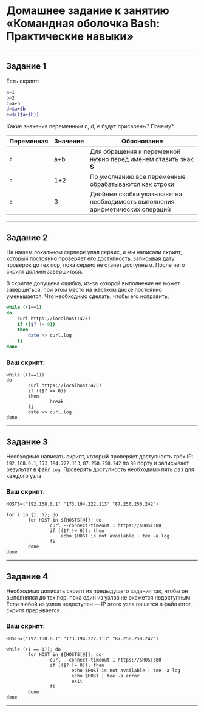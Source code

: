 # Домашнее задание к занятию «Командная оболочка Bash: Практические навыки»

------

## Задание 1

Есть скрипт:

```bash
a=1
b=2
c=a+b
d=$a+$b
e=$(($a+$b))
```

Какие значения переменным c, d, e будут присвоены? Почему?

| Переменная  | Значение | Обоснование |
| ------------- | ------------- | ------------- |
| `c`  | a+b  | Для обращения к переменной нужно перед именем ставить знак **$** |
| `d`  | 1+2  | По умолчанию все переменные обрабатываются как строки |
| `e`  | 3 | Двойные скобки указывают на необходимость выполнения арифметических операций 

----

## Задание 2

На нашем локальном сервере упал сервис, и мы написали скрипт, который постоянно проверяет его доступность, записывая дату проверок до тех пор, пока сервис не станет доступным. После чего скрипт должен завершиться. 

В скрипте допущена ошибка, из-за которой выполнение не может завершиться, при этом место на жёстком диске постоянно уменьшается. Что необходимо сделать, чтобы его исправить:

```bash
while ((1==1)
do
	curl https://localhost:4757
	if (($? != 0))
	then
		date >> curl.log
	fi
done
```

### Ваш скрипт:

```
while ((1==1))
do
        curl https://localhost:4757
        if (($? == 0))
        then
                break
        fi
        date >> curl.log
done
```

---

## Задание 3

Необходимо написать скрипт, который проверяет доступность трёх IP: `192.168.0.1`, `173.194.222.113`, `87.250.250.242` по `80` порту и записывает результат в файл `log`. Проверять доступность необходимо пять раз для каждого узла.

### Ваш скрипт:

```
HOSTS=("192.168.0.1" "173.194.222.113" "87.250.250.242")

for i in {1..5}; do
        for HOST in ${HOSTS[@]}; do
                curl --connect-timeout 1 https://$HOST:80
                if (($? != 0)); then
                	echo $HOST is not available | tee -a log
                fi
        done
done
```

---
## Задание 4

Необходимо дописать скрипт из предыдущего задания так, чтобы он выполнялся до тех пор, пока один из узлов не окажется недоступным. Если любой из узлов недоступен — IP этого узла пишется в файл error, скрипт прерывается.

### Ваш скрипт:

```
HOSTS=("192.168.0.1" "173.194.222.113" "87.250.250.242")

while ((1 == 1)); do
        for HOST in ${HOSTS[@]}; do
                curl --connect-timeout 1 https://$HOST:80
                if (($? != 0)); then
                        echo $HOST is not available | tee -a log
                        echo $HOST | tee -a error
                        exit
                fi
        done
done
```

---

